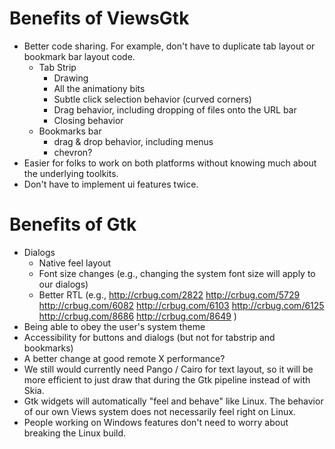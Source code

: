 # Benefits of ViewsGtk

  * Better code sharing. For example, don't have to duplicate tab layout or bookmark bar layout code.
    * Tab Strip
      * Drawing
      * All the animationy bits
      * Subtle click selection behavior (curved corners)
      * Drag behavior, including dropping of files onto the URL bar
      * Closing behavior
    * Bookmarks bar
      * drag & drop behavior, including menus
      * chevron?
  * Easier for folks to work on both platforms without knowing much about the underlying toolkits.
  * Don't have to implement ui features twice.


# Benefits of Gtk
  * Dialogs
    * Native feel layout
    * Font size changes (e.g., changing the system font size will apply to our dialogs)
    * Better RTL (e.g., http://crbug.com/2822 http://crbug.com/5729 http://crbug.com/6082 http://crbug.com/6103 http://crbug.com/6125 http://crbug.com/8686 http://crbug.com/8649 )
  * Being able to obey the user's system theme
  * Accessibility for buttons and dialogs (but not for tabstrip and bookmarks)
  * A better change at good remote X performance?
  * We still would currently need Pango / Cairo for text layout, so it will be more efficient to just draw that during the Gtk pipeline instead of with Skia.
  * Gtk widgets will automatically "feel and behave" like Linux.  The behavior of our own Views system does not necessarily feel right on Linux.
  * People working on Windows features don't need to worry about breaking the Linux build.